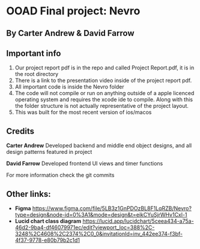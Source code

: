# OOAD Final project: Nevro
## By Carter Andrew & David Farrow

## Important info
1. Our project report pdf is in the repo and called Project Report.pdf, it is in the root directory
2. There is a link to the presentation video inside of the project report pdf. 
3. All important code is inside the Nevro folder
4. The code will not compile or run on anything outside of a apple licenced operating system and requires the xcode ide to compile. Along with this the folder structure is not actually representative of the project layout. 
5. This was built for the most recent version of ios/macos

## Credits
__Carter Andrew__ Developed backend and middle end object designs, and all design patterns featured in project

__David Farrow__ Developed frontend UI views and timer functions

For more information check the git commits

## Other links:
* __Figma__ https://www.figma.com/file/5LB3z1GnPDOzBL8F1LqRZB/Nevro?type=design&node-id=0%3A1&mode=design&t=eikCYuSjrWHv1Cxl-1
* __Lucid chart class diagram__ https://lucid.app/lucidchart/5ceea434-a75a-46d2-9ba4-df46079971ec/edit?viewport_loc=388%2C-3248%2C4608%2C2374%2C0_0&invitationId=inv_442ee374-f3bf-4f37-9778-e80b79b2c1d1